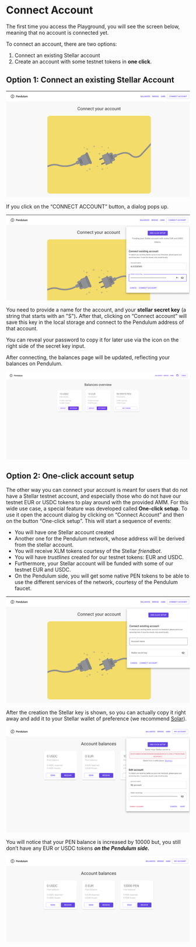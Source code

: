 # Connect Account

The first time you access the Playground, you will see the screen below, meaning that no account is connected yet.

To connect an account, there are two options:

1. Connect an existing Stellar account
2. Create an account with some testnet tokens in **one click**.

## Option 1: Connect an existing Stellar Account

![](../../.gitbook/assets/image.png)

If you click on the “CONNECT ACCOUNT” button, a dialog pops up.

![](<../../.gitbook/assets/image (16).png>)

You need to provide a name for the account, and your **stellar secret key** (a string that starts with an "S")**.** After that, clicking on “Connect account” will save this key in the local storage and connect to the Pendulum address of that account.

You can reveal your password to copy it for later use via the icon on the right side of the secret key input.

After connecting, the balances page will be updated, reflecting your balances on Pendulum.

![](<../../.gitbook/assets/image (17).png>)

## Option 2: One-click account setup

The other way you can connect your account is meant for users that do not have a Stellar testnet account, and especially those who do not have our testnet EUR or USDC tokens to play around with the provided AMM. For this wide use case, a special feature was developed called **One-click setup**. To use it open the account dialog by clicking on “Connect Account” and then on the button “One-click setup”. This will start a sequence of events:

* You will have one Stellar account created
* Another one for the Pendulum network, whose address will be derived from the stellar account.
* You will receive XLM tokens courtesy of the Stellar _friendbot_.
* You will have _trustlines_ created for our testnet tokens: EUR and USDC.
* Furthermore, your Stellar account will be funded with some of our testnet EUR and USDC.
* On the Pendulum side, you will get some native PEN tokens to be able to use the different services of the network, courtesy of the Pendulum faucet.

![](<../../.gitbook/assets/image (9).png>)

After the creation the Stellar key is shown, so you can actually copy it right away and add it to your Stellar wallet of preference (we recommend [Solar](https://solarwallet.io)).

![](<../../.gitbook/assets/image (7).png>)

You will notice that your PEN balance is increased by 10000 but, you still don’t have any EUR or USDC tokens _**on the Pendulum side.**_

![](<../../.gitbook/assets/image (10).png>)

